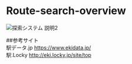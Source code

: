 # Route-search-overview
![探索システム 説明2](https://user-images.githubusercontent.com/40758752/105703224-3ff56000-5f50-11eb-8e75-5c75f4cdc3fd.png)

##参考サイト  
駅データ.jp https://www.ekidata.jp/  
駅.Locky http://eki.locky.jp/site/top  
